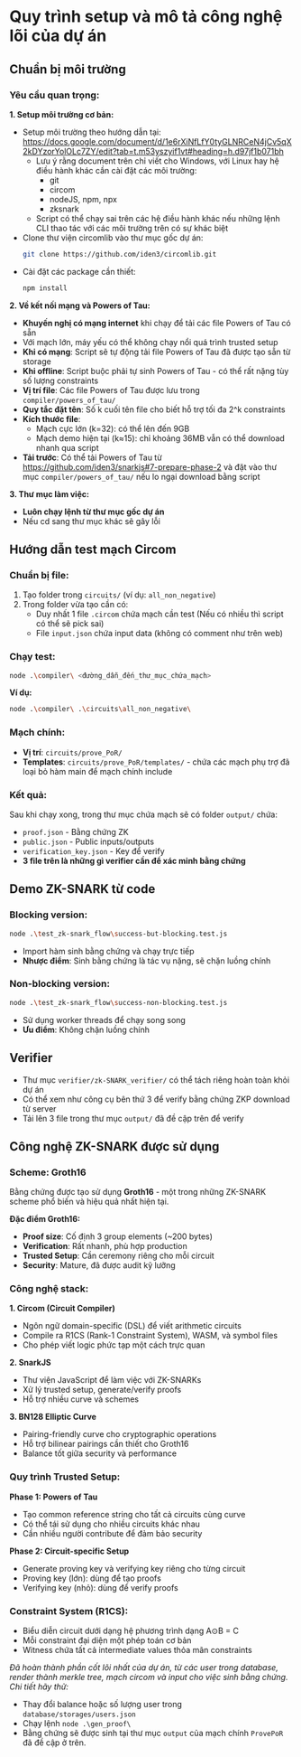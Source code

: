# Quy trình setup và mô tả công nghệ lõi của dự án

## Chuẩn bị môi trường

### Yêu cầu quan trọng:

**1. Setup môi trường cơ bản:**

- Setup môi trường theo hướng dẫn tại: https://docs.google.com/document/d/1e6rXiNfLfY0tyGLNRCeN4jCv5qX2kDYzorYolOLc7ZY/edit?tab=t.m53yszyif1vt#heading=h.d97jf1b071bh
  - Lưu ý rằng document trên chỉ viết cho Windows, với Linux hay hệ điều hành khác cần cài đặt các môi trường:
    - git
    - circom
    - nodeJS, npm, npx
    - zksnark
  - Script có thể chạy sai trên các hệ điều hành khác nếu những lệnh CLI thao tác với các môi trường trên có sự khác biệt
- Clone thư viện circomlib vào thư mục gốc dự án:
  ```bash
  git clone https://github.com/iden3/circomlib.git
  ```
- Cài đặt các package cần thiết:
  ```bash
  npm install
  ```

**2. Về kết nối mạng và Powers of Tau:**

- **Khuyến nghị có mạng internet** khi chạy để tải các file Powers of Tau có sẵn
- Với mạch lớn, máy yếu có thể không chạy nổi quá trình trusted setup
- **Khi có mạng**: Script sẽ tự động tải file Powers of Tau đã được tạo sẵn từ storage
- **Khi offline**: Script buộc phải tự sinh Powers of Tau - có thể rất nặng tùy số lượng constraints
- **Vị trí file**: Các file Powers of Tau được lưu trong `compiler/powers_of_tau/`
- **Quy tắc đặt tên**: Số k cuối tên file cho biết hỗ trợ tối đa 2^k constraints
- **Kích thước file**:
  - Mạch cực lớn (k=32): có thể lên đến 9GB
  - Mạch demo hiện tại (k≈15): chỉ khoảng 36MB vẫn có thể download nhanh qua script
- **Tải trước**: Có thể tải Powers of Tau từ https://github.com/iden3/snarkjs#7-prepare-phase-2 và đặt vào thư mục `compiler/powers_of_tau/` nếu lo ngại download bằng script

**3. Thư mục làm việc:**

- **Luôn chạy lệnh từ thư mục gốc dự án**
- Nếu cd sang thư mục khác sẽ gây lỗi

## Hướng dẫn test mạch Circom

### Chuẩn bị file:

1. Tạo folder trong `circuits/` (ví dụ: `all_non_negative`)
2. Trong folder vừa tạo cần có:
   - Duy nhất 1 file `.circom` chứa mạch cần test (Nếu có nhiều thì script có thể sẽ pick sai)
   - File `input.json` chứa input data (không có comment như trên web)

### Chạy test:

```bash
node .\compiler\ <đường_dẫn_đến_thư_mục_chứa_mạch>
```

**Ví dụ:**

```bash
node .\compiler\ .\circuits\all_non_negative\
```

### Mạch chính:

- **Vị trí**: `circuits/prove_PoR/`
- **Templates**: `circuits/prove_PoR/templates/` - chứa các mạch phụ trợ đã loại bỏ hàm main để mạch chính include

### Kết quả:

Sau khi chạy xong, trong thư mục chứa mạch sẽ có folder `output/` chứa:

- `proof.json` - Bằng chứng ZK
- `public.json` - Public inputs/outputs
- `verification_key.json` - Key để verify
- **3 file trên là những gì verifier cần để xác minh bằng chứng**

## Demo ZK-SNARK từ code

### Blocking version:

```bash
node .\test_zk-snark_flow\success-but-blocking.test.js
```

- Import hàm sinh bằng chứng và chạy trực tiếp
- **Nhược điểm**: Sinh bằng chứng là tác vụ nặng, sẽ chặn luồng chính

### Non-blocking version:

```bash
node .\test_zk-snark_flow\success-non-blocking.test.js
```

- Sử dụng worker threads để chạy song song
- **Ưu điểm**: Không chặn luồng chính

## Verifier

- Thư mục `verifier/zk-SNARK_verifier/` có thể tách riêng hoàn toàn khỏi dự án
- Có thể xem như công cụ bên thứ 3 để verify bằng chứng ZKP download từ server
- Tải lên 3 file trong thư mục `output/` đã đề cập trên để verify

## Công nghệ ZK-SNARK được sử dụng

### Scheme: Groth16

Bằng chứng được tạo sử dụng **Groth16** - một trong những ZK-SNARK scheme phổ biến và hiệu quả nhất hiện tại.

**Đặc điểm Groth16:**

- **Proof size**: Cố định 3 group elements (~200 bytes)
- **Verification**: Rất nhanh, phù hợp production
- **Trusted Setup**: Cần ceremony riêng cho mỗi circuit
- **Security**: Mature, đã được audit kỹ lưỡng

### Công nghệ stack:

**1. Circom (Circuit Compiler)**

- Ngôn ngữ domain-specific (DSL) để viết arithmetic circuits
- Compile ra R1CS (Rank-1 Constraint System), WASM, và symbol files
- Cho phép viết logic phức tạp một cách trực quan

**2. SnarkJS**

- Thư viện JavaScript để làm việc với ZK-SNARKs
- Xử lý trusted setup, generate/verify proofs
- Hỗ trợ nhiều curve và schemes

**3. BN128 Elliptic Curve**

- Pairing-friendly curve cho cryptographic operations
- Hỗ trợ bilinear pairings cần thiết cho Groth16
- Balance tốt giữa security và performance

### Quy trình Trusted Setup:

**Phase 1: Powers of Tau**

- Tạo common reference string cho tất cả circuits cùng curve
- Có thể tái sử dụng cho nhiều circuits khác nhau
- Cần nhiều người contribute để đảm bảo security

**Phase 2: Circuit-specific Setup**

- Generate proving key và verifying key riêng cho từng circuit
- Proving key (lớn): dùng để tạo proofs
- Verifying key (nhỏ): dùng để verify proofs

### Constraint System (R1CS):

- Biểu diễn circuit dưới dạng hệ phương trình dạng A⊙B = C
- Mỗi constraint đại diện một phép toán cơ bản
- Witness chứa tất cả intermediate values thỏa mãn constraints

*Đã hoàn thành phần cốt lõi nhất của dự án, từ các user trong database, render thành merkle tree, mạch circom và input cho việc sinh bằng chứng. Chi tiết hãy thử:*
- Thay đổi balance hoặc số lượng user trong `database/storages/users.json`
- Chạy lệnh `node .\gen_proof\`
- Bằng chứng sẽ được sinh tại thư mục `output` của mạch chính `ProvePoR` đã đề cập ở trên.